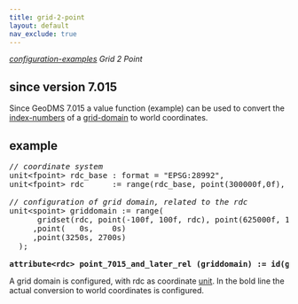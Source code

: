 ```yaml
---
title: grid-2-point
layout: default
nav_exclude: true
---
```

*[configuration-examples](configuration-examples) Grid 2 Point*

## since version 7.015

Since GeoDMS 7.015 a value function (example) can be used to convert the [index-numbers](index-numbers) of a [grid-domain](grid-domain) to world coordinates.

## example
<pre>
<I>// coordinate system </I>
unit&lt;fpoint&gt; rdc_base : format = "EPSG:28992",
unit&lt;fpoint&gt; rdc      := range(rdc_base, point(300000f,0f), point(625000f,280000f));

<I>// configuration of grid domain, related to the rdc</I>
unit&lt;spoint&gt; griddomain := range(
      gridset(rdc, point(-100f, 100f, rdc), point(625000f, 10000f, rdc) ,'spoint')
     ,point(   0s,    0s)
     ,point(3250s, 2700s)
  );

<B>attribute&lt;rdc&gt; point_7015_and_later_rel (griddomain) := id(griddomain)[rdc];</B>
</pre>

A grid domain is configured, with rdc as coordinate [unit](unit). In the bold line the actual conversion to world coordinates is configured.